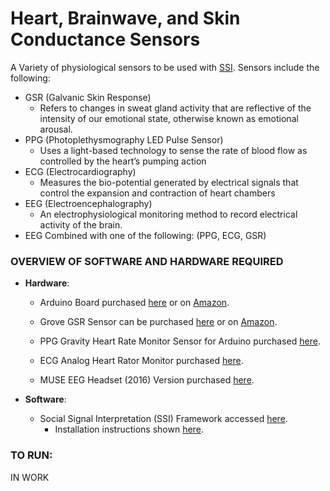 # Heart, Brainwave, and Skin Conductance Sensors

A Variety of physiological sensors to be used with [SSI](https://github.com/hcmlab/ssi). Sensors include the following:

  * GSR (Galvanic Skin Response)
    * Refers to changes in sweat gland activity that are reflective of the intensity of our emotional state, otherwise known as emotional arousal.
  * PPG (Photoplethysmography LED Pulse Sensor)
    * Uses a light-based technology to sense the rate of blood flow as controlled by the heart’s pumping action
  * ECG (Electrocardiography)
    * Measures  the bio-potential generated by electrical signals that control the expansion and contraction of heart chambers
  * EEG (Electroencephalography)
    * An electrophysiological monitoring method to record electrical activity of the brain.
  * EEG Combined with one of the following: (PPG, ECG, GSR)



### OVERVIEW OF SOFTWARE AND HARDWARE REQUIRED

* **Hardware**: 
  * Arduino Board purchased [here](https://www.arduino.cc/en/Main/Boards) or on [Amazon](https://www.amazon.com/Arduino-A000066-ARDUINO-UNO-R3/dp/B008GRTSV6). 
  * Grove GSR Sensor can be purchased [here](http://wiki.seeedstudio.com/Grove-GSR_Sensor/) or 
  on [Amazon](https://www.amazon.com/NGW-1pc-GSR-sensor-for-Grove/dp/B07B6K3Y7P/ref=asc_df_B07B6K3Y7P/?tag=hyprod-20&linkCode=df0&hvadid=312148136537&hvpos=1o1&hvnetw=g&hvrand=14459081976699628962&hvpone=&hvptwo=&hvqmt=&hvdev=c&hvdvcmdl=&hvlocint=&hvlocphy=9021727&hvtargid=pla-568294557333&psc=1
). 
  * PPG Gravity Heart Rate Monitor Sensor for Arduino purchased [here](https://www.dfrobot.com/product-1540.html).
  * ECG Analog Heart Rator Monitor purchased [here](https://www.dfrobot.com/product-1510.html). 

  * MUSE EEG Headset (2016) Version purchased [here](https://choosemuse.com/). 

* **Software**:  
  * Social Signal Interpretation (SSI) Framework accessed [here](https://github.com/hcmlab/ssi).
    * Installation instructions shown [here](https://rawgit.com/hcmlab/ssi/master/docs/index.html#installation). 

### TO RUN:

IN WORK


  